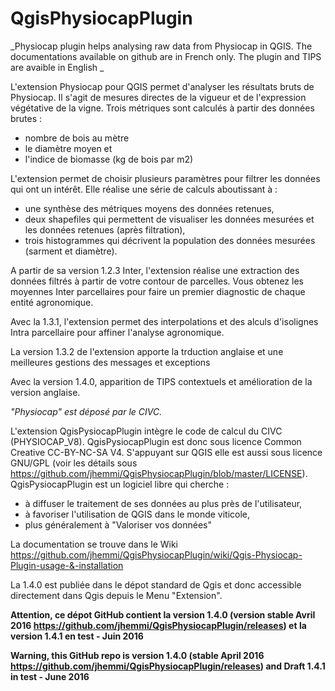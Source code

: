 # QgisPhysiocapPlugin
_Physiocap plugin helps analysing raw data from Physiocap in QGIS. 
The documentations available on github are in French only. 
The plugin and TIPS are avaible in English _

L'extension Physiocap pour QGIS permet d'analyser les résultats bruts de Physiocap. Il s'agit de mesures directes de la vigueur et de l'expression végétative de la vigne.
Trois métriques sont calculés à partir des données brutes :
* nombre de bois au mètre
* le diamètre moyen et
* l'indice de biomasse (kg de bois par m2)
	
L'extension permet de choisir plusieurs paramètres pour filtrer les données qui ont un intérêt. Elle réalise une série de calculs aboutissant à :
* une synthèse des métriques moyens des données retenues,
* deux shapefiles qui permettent de visualiser les données mesurées et les données retenues (après filtration),
* trois histogrammes qui décrivent la population des données mesurées (sarment et diamètre).

A partir de sa version 1.2.3 Inter, l'extension réalise une extraction des données filtrés à partir de votre contour de parcelles. Vous obtenez les moyennes Inter parcellaires pour faire un premier diagnostic de chaque entité agronomique.

Avec la 1.3.1, l'extension permet des interpolations et des alculs d'isolignes Intra parcellaire pour affiner l'analyse agronomique.

La version 1.3.2 de l'extension apporte la trduction anglaise et une meilleures gestions des messages et exceptions

Avec la version 1.4.0, apparition de TIPS contextuels et amélioration de la version anglaise.

*"Physiocap" est déposé par le CIVC.*

L'extension QgisPysiocapPlugin intègre le code de calcul du CIVC (PHYSIOCAP_V8). QgisPysiocapPlugin est donc sous licence Common Creative CC-BY-NC-SA V4. S'appuyant sur QGIS elle est aussi sous licence GNU/GPL (voir les détails sous https://github.com/jhemmi/QgisPhysiocapPlugin/blob/master/LICENSE). QgisPysiocapPlugin est un logiciel libre qui cherche :
* à diffuser le traitement de ses données au plus près de l'utilisateur,
* à favoriser l'utilisation de QGIS dans le monde viticole,
* plus généralement à "Valoriser vos données"

La documentation se trouve dans le Wiki
https://github.com/jhemmi/QgisPhysiocapPlugin/wiki/Qgis-Physiocap-Plugin-usage-&-installation

La 1.4.0 est publiée dans le dépot standard de Qgis et donc accessible directement dans Qgis depuis le Menu "Extension".

**Attention, ce dépot GitHub contient la version 1.4.0 (version stable Avril 2016 https://github.com/jhemmi/QgisPhysiocapPlugin/releases) et la version 1.4.1 en test - Juin 2016**

**Warning, this GitHub repo is version 1.4.0 (stable April 2016 https://github.com/jhemmi/QgisPhysiocapPlugin/releases) and Draft 1.4.1 in test - June 2016**
